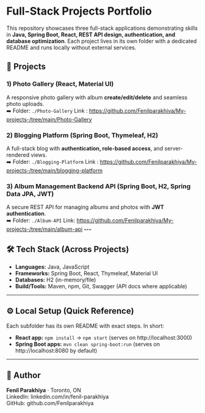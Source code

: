 # Full-Stack Projects Portfolio

This repository showcases three full-stack applications demonstrating skills in **Java, Spring Boot, React, REST API design, authentication, and database optimization**. Each project lives in its own folder with a dedicated README and runs locally without external services.

## 📂 Projects

### 1) Photo Gallery (React, Material UI)
A responsive photo gallery with album **create/edit/delete** and seamless photo uploads.  
➡️ Folder: `./Photo-Gallery`
Link : https://github.com/Fenilparakhiya/My-projects-/tree/main/Photo-Gallery

### 2) Blogging Platform (Spring Boot, Thymeleaf, H2)
A full-stack blog with **authentication, role-based access**, and server-rendered views.  
➡️ Folder: `./Blogging-Platform`
Link : https://github.com/Fenilparakhiya/My-projects-/tree/main/blogging-platform

### 3) Album Management Backend API (Spring Boot, H2, Spring Data JPA, JWT)
A secure REST API for managing albums and photos with **JWT authentication**.  
➡️ Folder: `./Album-API`
Link: https://github.com/Fenilparakhiya/My-projects-/tree/main/album-api
**---**

## 🛠️ Tech Stack (Across Projects)
- **Languages:** Java, JavaScript
- **Frameworks:** Spring Boot, React, Thymeleaf, Material UI
- **Databases:** H2 (in-memory/file)
- **Build/Tools:** Maven, npm, Git, Swagger (API docs where applicable)

---

## ⚙️ Local Setup (Quick Reference)
Each subfolder has its own README with exact steps. In short:
- **React app:** `npm install` → `npm start` (serves on http://localhost:3000)
- **Spring Boot apps:** `mvn clean spring-boot:run` (serves on http://localhost:8080 by default)

---

## 👤 Author
**Fenil Parakhiya** · Toronto, ON  
LinkedIn: linkedin.com/in/fenil-parakhiya  
GitHub: github.com/Fenilparakhiya
